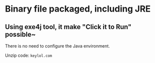 # Binary file packaged, including JRE
## Using exe4j tool, it make "Click it to Run" possible~
There is no need to configure the Java environment.

 Unzip code: `keylol.com`
